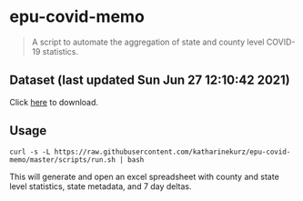 # epu-covid-memo

> A script to automate the aggregation of state and county level COVID-19 statistics.

<!-- tmpl start -->

## Dataset (last updated Sun Jun 27 12:10:42 2021)

Click [here](https://covid-artifacts.s3.amazonaws.com/records/2021-6-27-121041-covid_artifact.xls) to download.

<!-- tmpl end -->

## Usage

```
curl -s -L https://raw.githubusercontent.com/katharinekurz/epu-covid-memo/master/scripts/run.sh | bash
```

This will generate and open an excel spreadsheet with county and state level statistics, state metadata, and 7 day deltas.